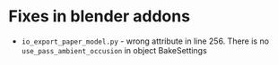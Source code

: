 # Fixes in blender addons
- `io_export_paper_model.py` - wrong attribute in line 256. There is no `use_pass_ambient_occusion` in object BakeSettings
